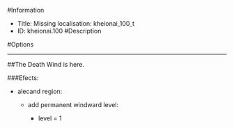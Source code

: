 #Information
 - Title: Missing localisation: kheionai_100_t
 - ID: kheionai.100
#Description

#Options

___
##The Death Wind is here.

###Efects:<ul><li>alecand region:</li><ul><li>add permanent windward level:</li><ul><li>level = 1</li></ul></ul></ul>
